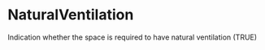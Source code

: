 NaturalVentilation
==================

Indication whether the space is required to have natural ventilation (TRUE)
